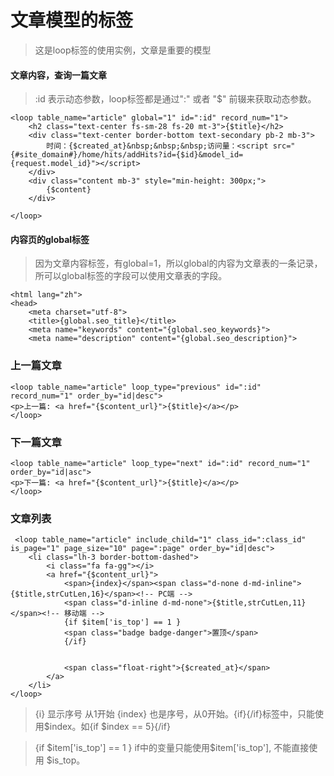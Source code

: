 # 文章模型的标签

> 这是loop标签的使用实例，文章是重要的模型

#### 文章内容，查询一篇文章
> :id 表示动态参数，loop标签都是通过":" 或者 "$" 前辍来获取动态参数。
```
<loop table_name="article" global="1" id=":id" record_num="1">
    <h2 class="text-center fs-sm-28 fs-20 mt-3">{$title}</h2>
    <div class="text-center border-bottom text-secondary pb-2 mb-3">
        时间：{$created_at}&nbsp;&nbsp;&nbsp;访问量：<script src="{#site_domain#}/home/hits/addHits?id={$id}&model_id={request.model_id}"></script>
    </div>
    <div class="content mb-3" style="min-height: 300px;">
        {$content}
    </div>

</loop>
```

#### 内容页的global标签
> 因为文章内容标签，有global=1，所以global的内容为文章表的一条记录，所可以global标签的字段可以使用文章表的字段。
```
<html lang="zh">
<head>
    <meta charset="utf-8">
    <title>{global.seo_title}</title>
    <meta name="keywords" content="{global.seo_keywords}">
    <meta name="description" content="{global.seo_description}">
```


### 上一篇文章
```
<loop table_name="article" loop_type="previous" id=":id" record_num="1" order_by="id|desc">
<p>上一篇: <a href="{$content_url}">{$title}</a></p>
</loop>
```

### 下一篇文章
```
<loop table_name="article" loop_type="next" id=":id" record_num="1" order_by="id|asc">
<p>下一篇: <a href="{$content_url}">{$title}</a></p>
</loop>
```

### 文章列表

```
 <loop table_name="article" include_child="1" class_id=":class_id" is_page="1" page_size="10" page=":page" order_by="id|desc">
    <li class="lh-3 border-bottom-dashed">
        <i class="fa fa-gg"></i>
        <a href="{$content_url}">
            <span>{index}</span><span class="d-none d-md-inline">{$title,strCutLen,16}</span><!-- PC端 -->
            <span class="d-inline d-md-none">{$title,strCutLen,11}</span><!-- 移动端 -->
            {if $item['is_top'] == 1 }
            <span class="badge badge-danger">置顶</span>
            {/if}


            <span class="float-right">{$created_at}</span>
        </a>
    </li>
</loop>
```
> {i} 显示序号 从1开始 {index} 也是序号，从0开始。{if}{/if}标签中，只能使用$index。如{if $index == 5}{/if}

> {if $item['is_top'] == 1 } if中的变量只能使用$item['is_top'], 不能直接使用 $is_top。